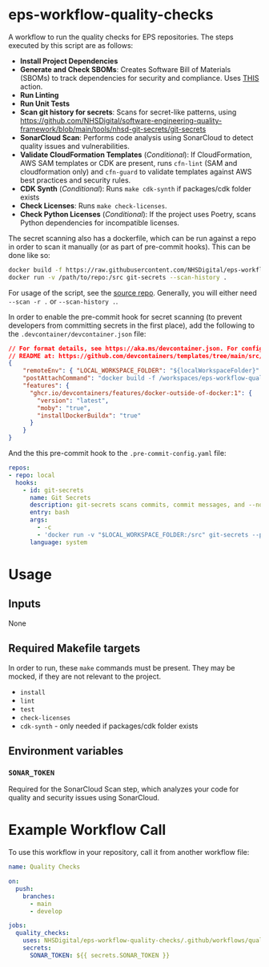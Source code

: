 # eps-workflow-quality-checks
A workflow to run the quality checks for EPS repositories. The steps executed by this script are as follows:

- **Install Project Dependencies**
- **Generate and Check SBOMs**: Creates Software Bill of Materials (SBOMs) to track dependencies for security and compliance. Uses [THIS](https://github.com/NHSDigital/eps-action-sbom) action.
- **Run Linting**
- **Run Unit Tests**
- **Scan git history for secrets**: Scans for secret-like patterns, using https://github.com/NHSDigital/software-engineering-quality-framework/blob/main/tools/nhsd-git-secrets/git-secrets
- **SonarCloud Scan**: Performs code analysis using SonarCloud to detect quality issues and vulnerabilities.
- **Validate CloudFormation Templates** (*Conditional*): If CloudFormation, AWS SAM templates or CDK are present, runs `cfn-lint` (SAM and cloudformation only) and `cfn-guard` to validate templates against AWS best practices and security rules.
- **CDK Synth** (*Conditional*): Runs `make cdk-synth` if packages/cdk folder exists
- **Check Licenses**: Runs `make check-licenses`.
- **Check Python Licenses** (*Conditional*): If the project uses Poetry, scans Python dependencies for incompatible licenses.

The secret scanning also has a dockerfile, which can be run against a repo in order to scan it manually (or as part of pre-commit hooks). This can be done like so:
```bash
docker build -f https://raw.githubusercontent.com/NHSDigital/eps-workflow-quality-checks/refs/heads/main/dockerfiles/nhsd-git-secrets.dockerfile -t git-secrets .
docker run -v /path/to/repo:/src git-secrets --scan-history .
```
For usage of the script, see the [source repo](https://github.com/NHSDigital/software-engineering-quality-framework/blob/main/tools/nhsd-git-secrets/git-secrets). Generally, you will either need `--scan -r .` or `--scan-history .`.

In order to enable the pre-commit hook for secret scanning (to prevent developers from committing secrets in the first place), add the following to the `.devcontainer/devcontainer.json` file:
```json
// For format details, see https://aka.ms/devcontainer.json. For config options, see the
// README at: https://github.com/devcontainers/templates/tree/main/src/ubuntu
{
    "remoteEnv": { "LOCAL_WORKSPACE_FOLDER": "${localWorkspaceFolder}" },
    "postAttachCommand": "docker build -f /workspaces/eps-workflow-quality-checks/dockerfiles/nhsd-git-secrets.dockerfile -t git-secrets . && pre-commit install --install-hooks -f",
    "features": {
      "ghcr.io/devcontainers/features/docker-outside-of-docker:1": {
        "version": "latest",
        "moby": "true",
        "installDockerBuildx": "true"
      }
    }
}
```
And the this pre-commit hook to the `.pre-commit-config.yaml` file:
```yaml
repos:
- repo: local
  hooks:
    - id: git-secrets
      name: Git Secrets
      description: git-secrets scans commits, commit messages, and --no-ff merges to prevent adding secrets into your git repositories.
      entry: bash
      args:
        - -c
        - 'docker run -v "$LOCAL_WORKSPACE_FOLDER:/src" git-secrets --pre_commit_hook'
      language: system
```

# Usage

## Inputs

None

## Required Makefile targets

In order to run, these `make` commands must be present. They may be mocked, if they are not relevant to the project.

- `install`
- `lint`
- `test`
- `check-licenses`
- `cdk-synth` - only needed if packages/cdk folder exists

## Environment variables

### `SONAR_TOKEN`

Required for the SonarCloud Scan step, which analyzes your code for quality and security issues using SonarCloud.

# Example Workflow Call

To use this workflow in your repository, call it from another workflow file:

```yaml
name: Quality Checks

on:
  push:
    branches:
      - main
      - develop

jobs:
  quality_checks:
    uses: NHSDigital/eps-workflow-quality-checks/.github/workflows/quality-checks.yml@main
    secrets:
      SONAR_TOKEN: ${{ secrets.SONAR_TOKEN }}
```

